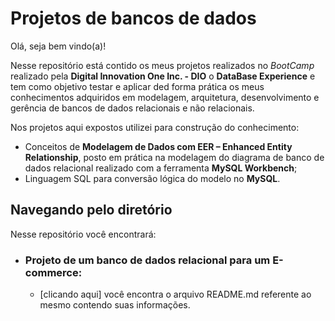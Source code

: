 # Projetos de bancos de dados

Olá, seja bem vindo(a)!

Nesse repositório está contido os meus projetos realizados no _BootCamp_ realizado pela **Digital Innovation One Inc. - DIO** o **DataBase Experience** e tem como objetivo testar e aplicar ded forma prática os meus conhecimentos adquiridos em modelagem, arquitetura, desenvolvimento e gerência de bancos de dados relacionais e não relacionais.

Nos projetos aqui expostos utilizei para construção do conhecimento:

 - Conceitos de **Modelagem de Dados com EER – Enhanced Entity Relationship**, posto em prática na modelagem do diagrama de banco de dados relacional realizado com a ferramenta **MySQL Workbench**;
 - Linguagem SQL para conversão lógica do modelo no **MySQL**.

## Navegando pelo diretório

Nesse repositório você encontrará:

 - ### Projeto de um banco de dados relacional para um E-commerce:
    - [clicando aqui] você encontra o arquivo README.md referente ao mesmo contendo suas informações.